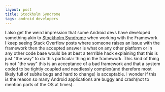 ```yaml
---
layout: post
title: Stockholm Syndrome
tags: android developers
---
```


I also get the weird impression that some Android devs have developed something akin to [Stockholm Syndrome](http://en.wikipedia.org/wiki/Stockholm_syndrome) when working with the Framework. I keep seeing Stack Overflow posts where someone raises an issue with the framework then the accepted answer is what on any other platform or in any other code base would be at best a terrrible hack explaining that this is just "the way" to do this particular thing in the framework. This kind of thing is not "the way" this is an acceptance of a bad framework and that a system coded to be tightly coupled and needlessly complex(and therefore most likely full of sublte bugs and hard to change) is acceptable. I wonder if this is the reason so many Android applications are buggy and crash(not to mention parts of the OS at times).

